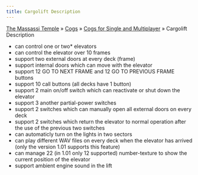 ```yaml
---
title: Cargolift Description
---
```

<p class="crumb" markdown=1>
    <a href="/">The Massassi Temple</a> &raquo;
    <a href="/cog/">Cogs</a> &raquo;
    <a href="/cog/both.html">Cogs for Single and Multiplayer</a> &raquo;
    Cargolift Description
</p>

- can control one or two* elevators
- can control the elevator over 10 frames
- support two external doors at every deck (frame)
- support internal doors which can move with the elevator
- support 12 GO TO NEXT FRAME and 12 GO TO PREVIOUS FRAME buttons
- support 10 call buttons (all decks have 1 button)
- support 2 main on/off switch which can reactivate or shut down the elevator
- support 3 another partial-power switches
- support 2 switches which can manually open all external doors on every deck
- support 2 switches which return the elevator to normal operation after the 
  use of the previous two switches
- can automaticly turn on the lights in two sectors
- can play different WAV files on every deck when the elevator has arrived 
  (only the version 1.01 supports this feature)
- can manage 22 (in 1.01 only 12 supported) number-texture to show the current 
  position of the elevator
- support ambient engine sound in the lift

